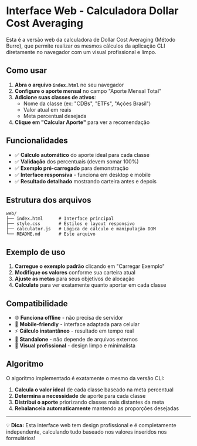 # Interface Web - Calculadora Dollar Cost Averaging

Esta é a versão web da calculadora de Dollar Cost Averaging (Método Burro), que permite realizar os mesmos cálculos da aplicação CLI diretamente no navegador com um visual profissional e limpo.

## Como usar

1. **Abra o arquivo `index.html`** no seu navegador
2. **Configure o aporte mensal** no campo "Aporte Mensal Total"
3. **Adicione suas classes de ativos**:
   - Nome da classe (ex: "CDBs", "ETFs", "Ações Brasil")
   - Valor atual em reais
   - Meta percentual desejada
4. **Clique em "Calcular Aporte"** para ver a recomendação

## Funcionalidades

- ✅ **Cálculo automático** do aporte ideal para cada classe
- ✅ **Validação** dos percentuais (devem somar 100%)
- ✅ **Exemplo pré-carregado** para demonstração
- ✅ **Interface responsiva** - funciona em desktop e mobile
- ✅ **Resultado detalhado** mostrando carteira antes e depois

## Estrutura dos arquivos

```
web/
├── index.html      # Interface principal
├── style.css       # Estilos e layout responsivo
├── calculator.js   # Lógica de cálculo e manipulação DOM
└── README.md       # Este arquivo
```

## Exemplo de uso

1. **Carregue o exemplo padrão** clicando em "Carregar Exemplo"
2. **Modifique os valores** conforme sua carteira atual
3. **Ajuste as metas** para seus objetivos de alocação
4. **Calculate** para ver exatamente quanto aportar em cada classe

## Compatibilidade

- 🌐 **Funciona offline** - não precisa de servidor
- 📱 **Mobile-friendly** - interface adaptada para celular
- ⚡ **Cálculo instantâneo** - resultado em tempo real
- 🎯 **Standalone** - não depende de arquivos externos
- 💼 **Visual profissional** - design limpo e minimalista

## Algoritmo

O algoritmo implementado é exatamente o mesmo da versão CLI:

1. **Calcula o valor ideal** de cada classe baseado na meta percentual
2. **Determina a necessidade** de aporte para cada classe
3. **Distribui o aporte** priorizando classes mais distantes da meta
4. **Rebalanceia automaticamente** mantendo as proporções desejadas

---

💡 **Dica:** Esta interface web tem design profissional e é completamente independente, calculando tudo baseado nos valores inseridos nos formulários!